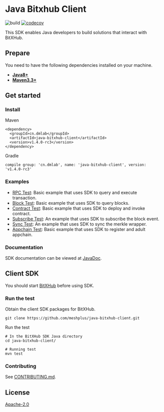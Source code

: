 Java Bitxhub Client
=====
![build](https://github.com/meshplus/java-bitxhub-client/workflows/build/badge.svg)
[![codecov](https://codecov.io/gh/meshplus/java-bitxhub-client/branch/master/graph/badge.svg)](https://codecov.io/gh/meshplus/java-bitxhub-client)

This SDK enables Java developers to build solutions that interact with BitXHub.

## Prepare
You need to have the following dependencies installed on your machine.
- [__Java8+__](https://www.oracle.com/java/technologies/javase-downloads.html)
- [__Maven3.3+__](https://maven.apache.org/download.cgi)

## Get started

### Install
Maven

```
<dependency>
  <groupId>cn.dmlab</groupId>
  <artifactId>java-bitxhub-client</artifactId>
  <version>v1.4.0-rc3</version>
</dependency>
```

Gradle

```
compile group: 'cn.dmlab', name: 'java-bitxhub-client', version: 'v1.4.0-rc3'
```

### Examples

- [RPC Test](src/test/java/cn/dmlab/bitxhub/RPCTest.java): Basic example that uses SDK to query and execute transaction.
- [Block Test](src/test/java/cn/dmlab/bitxhub/BlockTest.java): Basic example that uses SDK to query blocks.
- [Contract Test](src/test/java/cn/dmlab/bitxhub/ContractTest.java): Basic example that uses SDK to deploy and invoke contract.
- [Subscribe Test](src/test/java/cn/dmlab/bitxhub/SubscribeTest.java): An example that uses SDK to subscribe the block event.
- [Sync Test](src/test/java/cn/dmlab/bitxhub/SyncTest.java): An example that uses SDK to sync the merkle wrapper.
- [Appchain Test](src/test/java/cn/dmlab/bitxhub/AppchainTest.java): Basic example that uses SDK to register and adult appchain. 

### Documentation

SDK documentation can be viewed at [JavaDoc](https://github.com/meshplus/java-bitxhub-client/wiki/Java-SDK%E4%BD%BF%E7%94%A8%E6%96%87%E6%A1%A3).

## Client SDK
You should start [BitXHub](https://github.com/meshplus/bitxhub) before using SDK.

### Run the test
Obtain the client SDK packages for BitXHub.
```shell script
git clone https://github.com/meshplus/java-bitxhub-client.git
```

Run the test
```shell script
# In the BitXHub SDK Java directory
cd java-bitxhub-client/

# Running test
mvn test
```

### Contributing
See [CONTRIBUTING.md](./CONTRIBUTING.md).

## License

[Apache-2.0](https://github.com/meshplus/java-bitxhub-client/blob/master/LICENSE)